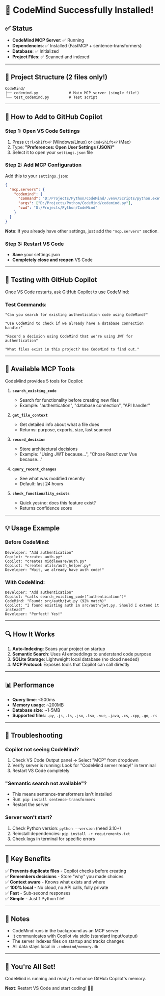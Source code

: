 # 🎉 CodeMind Successfully Installed!

## ✅ Status
- **CodeMind MCP Server**: ✅ Running
- **Dependencies**: ✅ Installed (FastMCP + sentence-transformers)
- **Database**: ✅ Initialized
- **Project Files**: ✅ Scanned and indexed

---

## 📁 Project Structure (2 files only!)
```
CodeMind/
├── codemind.py              # Main MCP server (single file!)
└── test_codemind.py         # Test script
```

---

## 🚀 How to Add to GitHub Copilot

### Step 1: Open VS Code Settings
1. Press `Ctrl+Shift+P` (Windows/Linux) or `Cmd+Shift+P` (Mac)
2. Type: **"Preferences: Open User Settings (JSON)"**
3. Select it to open your `settings.json` file

### Step 2: Add MCP Configuration
Add this to your `settings.json`:

```json
{
  "mcp.servers": {
    "codemind": {
      "command": "D:/Projects/Python/CodeMind/.venv/Scripts/python.exe",
      "args": ["D:/Projects/Python/CodeMind/codemind.py"],
      "cwd": "D:/Projects/Python/CodeMind"
    }
  }
}
```

**Note**: If you already have other settings, just add the `"mcp.servers"` section.

### Step 3: Restart VS Code
- **Save** your settings.json
- **Completely close and reopen** VS Code

---

## 🧪 Testing with GitHub Copilot

Once VS Code restarts, ask GitHub Copilot to use CodeMind:

### Test Commands:
```
"Can you search for existing authentication code using CodeMind?"

"Use CodeMind to check if we already have a database connection handler"

"Record a decision using CodeMind that we're using JWT for authentication"

"What files exist in this project? Use CodeMind to find out."
```

---

## 🔧 Available MCP Tools

CodeMind provides 5 tools for Copilot:

1. **`search_existing_code`**
   - Search for functionality before creating new files
   - Example: "authentication", "database connection", "API handler"

2. **`get_file_context`**
   - Get detailed info about what a file does
   - Returns: purpose, exports, size, last scanned

3. **`record_decision`**
   - Store architectural decisions
   - Example: "Using JWT because...", "Chose React over Vue because..."

4. **`query_recent_changes`**
   - See what was modified recently
   - Default: last 24 hours

5. **`check_functionality_exists`**
   - Quick yes/no: does this feature exist?
   - Returns confidence score

---

## 💡 Usage Example

### Before CodeMind:
```
Developer: "Add authentication"
Copilot: *creates auth.py*
Copilot: *creates middleware/auth.py*
Copilot: *creates utils/auth_helper.py*
Developer: "Wait, we already have auth code!"
```

### With CodeMind:
```
Developer: "Add authentication"
Copilot: *calls search_existing_code("authentication")*
CodeMind: "Found: src/auth/jwt.py (92% match)"
Copilot: "I found existing auth in src/auth/jwt.py. Should I extend it instead?"
Developer: "Perfect! Yes!"
```

---

## 🔍 How It Works

1. **Auto-Indexing**: Scans your project on startup
2. **Semantic Search**: Uses AI embeddings to understand code purpose
3. **SQLite Storage**: Lightweight local database (no cloud needed)
4. **MCP Protocol**: Exposes tools that Copilot can call directly

---

## 📊 Performance

- **Query time**: <500ms
- **Memory usage**: ~200MB
- **Database size**: ~1-5MB
- **Supported files**: `.py`, `.js`, `.ts`, `.jsx`, `.tsx`, `.vue`, `.java`, `.cs`, `.cpp`, `.go`, `.rs`

---

## 🐛 Troubleshooting

### Copilot not seeing CodeMind?
1. Check VS Code Output panel → Select "MCP" from dropdown
2. Verify server is running: Look for "CodeMind server ready!" in terminal
3. Restart VS Code completely

### "Semantic search not available"?
- This means sentence-transformers isn't installed
- Run: `pip install sentence-transformers`
- Restart the server

### Server won't start?
1. Check Python version: `python --version` (need 3.10+)
2. Reinstall dependencies: `pip install -r requirements.txt`
3. Check logs in terminal for specific errors

---

## 🎯 Key Benefits

✅ **Prevents duplicate files** - Copilot checks before creating  
✅ **Remembers decisions** - Store "why" you made choices  
✅ **Context aware** - Knows what exists and where  
✅ **100% local** - No cloud, no API calls, fully private  
✅ **Fast** - Sub-second responses  
✅ **Simple** - Just 1 Python file!  

---

## 📝 Notes

- CodeMind runs in the background as an MCP server
- It communicates with Copilot via stdio (standard input/output)
- The server indexes files on startup and tracks changes
- All data stays local in `.codemind/memory.db`

---

## 🚀 You're All Set!

CodeMind is running and ready to enhance GitHub Copilot's memory.

**Next**: Restart VS Code and start coding! 🧠✨

